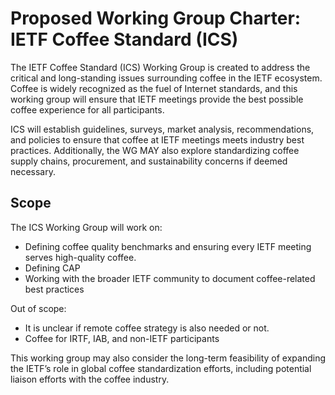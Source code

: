 # Proposed Working Group Charter: IETF Coffee Standard (ICS)

The IETF Coffee Standard (ICS) Working Group is created to address the critical and long-standing issues surrounding coffee in the IETF ecosystem. Coffee is widely recognized as the fuel of Internet standards, and this working group will ensure that IETF meetings provide the best possible coffee experience for all participants.

ICS will establish guidelines, surveys, market analysis, recommendations, and policies to ensure that coffee at IETF meetings meets industry best practices. Additionally, the WG MAY also explore standardizing coffee supply chains, procurement, and sustainability concerns if deemed necessary.

## Scope

The ICS Working Group will work on:
- Defining coffee quality benchmarks and ensuring every IETF meeting serves high-quality coffee.
- Defining CAP
- Working with the broader IETF community to document coffee-related best practices
 
Out of scope:
- It is unclear if remote coffee strategy is also needed or not.
- Coffee for IRTF, IAB, and non-IETF participants

This working group may also consider the long-term feasibility of expanding the IETF’s role in global coffee standardization efforts, including potential liaison efforts with the coffee industry.

